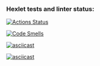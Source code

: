 ### Hexlet tests and linter status:

[![Actions Status](https://github.com/ValeriaZherditskaia/frontend-project-44/actions/workflows/hexlet-check.yml/badge.svg)](https://github.com/ValeriaZherditskaia/frontend-project-44/actions)

[![Code Smells](https://sonarcloud.io/api/project_badges/measure?project=ValeriaZherditskaia_frontend-project-44&metric=code_smells)](https://sonarcloud.io/summary/new_code?id=ValeriaZherditskaia_frontend-project-44)

[![asciicast](https://asciinema.org/a/vWFJSer8q6JpTPfNWtmqqQwjI.svg)](https://asciinema.org/a/vWFJSer8q6JpTPfNWtmqqQwjI)

[![asciicast](https://asciinema.org/a/KPvebUXfX1svlgzEnZdwL6Ppy.svg)](https://asciinema.org/a/KPvebUXfX1svlgzEnZdwL6Ppy)
